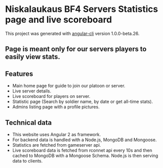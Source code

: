 # Niskalaukaus BF4 Servers Statistics page and live scoreboard

This project was generated with [angular-cli](https://github.com/angular/angular-cli) version 1.0.0-beta.26.

## Page is meant only for our servers players to easily view stats.

## Features
- Main home page for guide to join our platoon or server.
- Live server details.
- Live scoreboard for players on server.
- Statistic page (Search by soldier name, by date or get all-time stats).
- Admins listing page with a profile pictures.

## Technical data

- This website uses Angular 2 as framework.
- For backend data is handled with a Node.js, MongoDB and Mongoose.
- Statistics are fetched from gameserver api.
- Live scoreboard data is fetched from rconnet api every 10s and then cached
  to MongoDB with a Mongoose Schema. Node.js is then serving data to clients.
